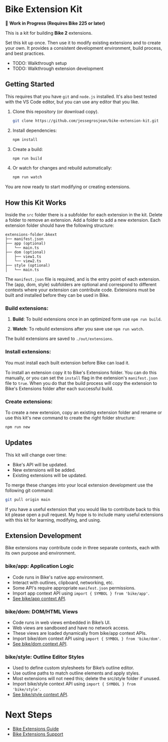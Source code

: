 # Bike Extension Kit

🚧 **Work in Progress (Requires Bike 225 or later)**

This is a kit for building **Bike 2** extensions.

Set this kit up once. Then use it to modify existing extensions and to create
your own. It provides a consistent development environment, build process, and
best practices.

- TODO: Walkthrough setup
- TODO: Walkthrough extension development

## Getting Started

This requires that you have `git` and `node.js` installed. It's also best tested
with the VS Code editor, but you can use any editor that you like.

1. Clone this repository (or download copy).

   ```sh
   git clone https://github.com/jessegrosjean/bike-extension-kit.git
   ```

2. Install dependencies:

   ```sh
   npm install
   ```

3. Create a build:

   ```sh
   npm run build
   ```

4. Or watch for changes and rebuild automatically:
   ```sh
   npm run watch
   ```

You are now ready to start modifying or creating extensions.

## How this Kit Works

Inside the `src` folder there is a subfolder for each extension in the kit.
Delete a folder to remove an extension. Add a folder to add a new extension.
Each extension folder should have the following structure:

```
extensions-folder.bkext
├── manifest.json
├── app (optional)
│   └── main.ts
├── dom (optional)
│   ├── view1.ts
│   └── view2.ts
├── style (optional)
│   └── main.ts
```

The `manifest.json` file is required, and is the entry point of each extension.
The (app, dom, style) subfolders are optional and correspond to different
contexts where your extension can contribute code. Extensions must be built and
installed before they can be used in Bike.

### Build extensions:

1. **Build**: To build extensions once in an optimized form use `npm run build`.

2. **Watch**: To rebuild extensions after you save use `npm run watch`.

The build extensions are saved to `./out/extensions`.

### Install extensions:

You must install each built extension before Bike can load it.

To install an extension copy it to Bike's Extensions folder. You can do this
manually, or you can set the `install` flag in the extension's `manifest.json`
file to `true`. When you do that the build process will copy the extension to
Bike's Extensions folder after each successful build.

### Create extensions:

To create a new extension, copy an existing extension folder and rename or use
this kit's new command to create the right folder structure:

```sh
npm run new
```

## Updates

This kit will change over time:

- Bike's API will be updated.
- New extensions will be added.
- Existing extensions will be updated.

To merge these changes into your local extension development use the following
git command:

```sh
git pull origin main
```

If you have a useful extension that you would like to contribute back to this
kit please open a pull request. My hope is to include many useful extensions
with this kit for learning, modifying, and using.

## Extension Development

Bike extensions may contribute code in three separate contexts, each with its
own purpose and environment.

### bike/app: Application Logic

- Code runs in Bike's native app environment.
- Interact with outlines, clipboard, networking, etc.
- Some API's require appropriate `manifest.json` permissions.
- Import app context API using `import { SYMBOL } from 'bike/app'`.
- [See bike/app context API](https://github.com/jessegrosjean/bike-extension-api/tree/main/app).

### bike/dom: DOM/HTML Views

- Code runs in web views embedded in Bike’s UI.
- Web views are sandboxed and have no network access.
- These views are loaded dynamically from bike/app context APIs.
- Import bike/dom context API using `import { SYMBOL } from 'bike/dom'`.
- [See bike/dom context API](https://github.com/jessegrosjean/bike-extension-api/tree/main/dom).

### bike/style: Outline Editor Styles

- Used to define custom stylesheets for Bike’s outline editor.
- Use outline paths to match outline elements and apply styles.
- Most extensions will not need this; delete the src/style folder if unused.
- Import bike/style context API using `import { SYMBOL } from 'bike/style'`.
- [See bike/style context API](https://github.com/jessegrosjean/bike-extension-api/tree/main/style).

# Next Steps

- [Bike Extensions Guide](https://bikeguide.hogbaysoftware.com/bike-2-preview/customizing-bike/creating-extensions)
- [Bike Extensions Support](https://support.hogbaysoftware.com/c/bike/22)
